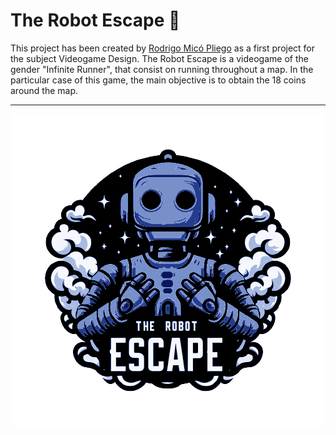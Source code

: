 # The Robot Escape :robot:

This project has been created by [Rodrigo Micó Pliego](https://github.com/GoldsolacePVG "Rodrigo Micó Pliego") as a first project for the subject Videogame Design. The Robot Escape is a videogame of the gender "Infinite Runner", that consist on running throughout a map. In the particular case of this game, the main objective is to obtain the 18 coins around the map.


------------

<div align="center">
  <img src="Assets/Sprites/Logo.png">
</div>
 
